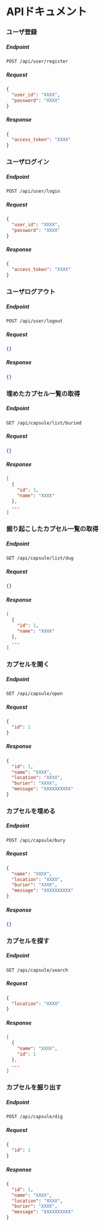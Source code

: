 # APIドキュメント

### ユーザ登録

##### Endpoint

```text
POST /api/user/register
```

##### Request

```json
{
  "user_id": "XXXX",
  "password": "XXXX"
}
```

##### Response

```json
{
  "access_token": "XXXX"
}
```

### ユーザログイン

##### Endpoint

```text
POST /api/user/login
```

##### Request

```json
{
  "user_id": "XXXX",
  "password": "XXXX"
}
```

##### Response

```json
{
  "access_token": "XXXX"
}
```

### ユーザログアウト

##### Endpoint

```text
POST /api/user/logout
```

##### Request

```json
{}
```

##### Response

```json
{}
```

### 埋めたカプセル一覧の取得

##### Endpoint

```text
GET /api/capsule/list/buried
```

##### Request

```json
{}
```

##### Response

```json
[
  {
    "id": 1,
    "name": "XXXX"
  },
  ...
]
```

### 掘り起こしたカプセル一覧の取得

##### Endpoint

```text
GET /api/capsule/list/dug
```

##### Request

```json
{}
```

##### Response

```json
[
  {
    "id": 1,
    "name": "XXXX"
  },
  ...
]
```

### カプセルを開く

##### Endpoint

```text
GET /api/capsule/open
```

##### Request

```json
{
  "id": 1
}
```

##### Response

```json
{
  "id": 1,
  "name": "XXXX",
  "location": "XXXX",
  "burier": "XXXX",
  "message": "XXXXXXXXXX"
}
```

### カプセルを埋める

##### Endpoint

```text
POST /api/capsule/bury
```

##### Request

```json
{
  "name": "XXXX",
  "location": "XXXX",
  "burier": "XXXX",
  "message": "XXXXXXXXXX"
}
```

##### Response

```json
{}
```

### カプセルを探す

##### Endpoint

```text
GET /api/capsule/search
```

##### Request

```json
{
  "location": "XXXX"
}
```

##### Response

```json
[
  {
    "name": "XXXX",
    "id": 1
  },
  ...
]
```

### カプセルを掘り出す

##### Endpoint

```text
POST /api/capsule/dig
```

##### Request

```json
{
  "id": 1
}
```

##### Response

```json
{
  "id": 1,
  "name": "XXXX",
  "location": "XXXX",
  "burier": "XXXX",
  "message": "XXXXXXXXXX"
}
```